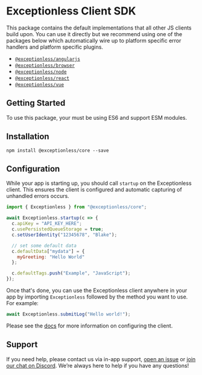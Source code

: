# Exceptionless Client SDK

This package contains the default implementations that all other JS clients
build upon. You can use it directly but we recommend using one of the packages
below which automatically wire up to platform specific error handlers and
platform specific plugins.

- [`@exceptionless/angularjs`](https://github.com/exceptionless/Exceptionless.JavaScript/tree/master/packages/angularjs)
- [`@exceptionless/browser`](https://github.com/exceptionless/Exceptionless.JavaScript/tree/master/packages/browser)
- [`@exceptionless/node`](https://github.com/exceptionless/Exceptionless.JavaScript/tree/master/packages/node)
- [`@exceptionless/react`](https://github.com/exceptionless/Exceptionless.JavaScript/tree/master/packages/react)
- [`@exceptionless/vue`](https://github.com/exceptionless/Exceptionless.JavaScript/tree/master/packages/vue)

## Getting Started

To use this package, your must be using ES6 and support ESM modules.

## Installation

`npm install @exceptionless/core --save`

## Configuration

While your app is starting up, you should call `startup` on the Exceptionless
client. This ensures the client is configured and automatic capturing of
unhandled errors occurs.

```js
import { Exceptionless } from "@exceptionless/core";

await Exceptionless.startup(c => {
  c.apiKey = "API_KEY_HERE";
  c.usePersistedQueueStorage = true;
  c.setUserIdentity("12345678", "Blake");

  // set some default data
  c.defaultData["mydata"] = {
    myGreeting: "Hello World"
  };

  c.defaultTags.push("Example", "JavaScript");
});
```

Once that's done, you can use the Exceptionless client anywhere in your app by
importing `Exceptionless` followed by the method you want to use. For example:

```js
await Exceptionless.submitLog("Hello world!");
```

Please see the [docs](https://exceptionless.com/docs/clients/javascript/) for
more information on configuring the client.

## Support

If you need help, please contact us via in-app support,
[open an issue](https://github.com/exceptionless/Exceptionless.JavaScript/issues/new)
or [join our chat on Discord](https://discord.gg/6HxgFCx). We’re always here to
help if you have any questions!
